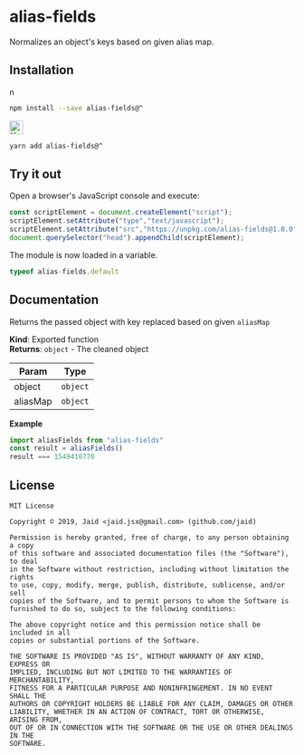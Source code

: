 # alias-fields


Normalizes an object&#x27;s keys based on given alias map.

## Installation
<a href='https://npmjs.com/package/alias-fields'><img alt='npm logo' src='https://raw.githubusercontent.com/npm/logos/master/npm%20logo/npm-logo-red.png' height=16/></a>
```bash
npm install --save alias-fields@^
```
<a href='https://yarnpkg.com/package/alias-fields'><img alt='Yarn logo' src='https://raw.githubusercontent.com/yarnpkg/assets/master/yarn-kitten-full.png' height=24/></a>
```bash
yarn add alias-fields@^
```


## Try it out
Open a browser's JavaScript console and execute:

```javascript
const scriptElement = document.createElement("script");
scriptElement.setAttribute("type","text/javascript");
scriptElement.setAttribute("src","https://unpkg.com/alias-fields@1.0.0");
document.querySelector("head").appendChild(scriptElement);
```

The module is now loaded in a variable.

```javascript
typeof alias-fields.default
```

## Documentation
Returns the passed object with key replaced based on given `aliasMap`

**Kind**: Exported function  
**Returns**: <code>object</code> - The cleaned object  

| Param | Type |
| --- | --- |
| object | <code>object</code> | 
| aliasMap | <code>object</code> | 

**Example**  
```javascript
import aliasFields from "alias-fields"
const result = aliasFields()
result === 1549410770
```


## License
```text
MIT License

Copyright © 2019, Jaid <jaid.jsx@gmail.com> (github.com/jaid)

Permission is hereby granted, free of charge, to any person obtaining a copy
of this software and associated documentation files (the "Software"), to deal
in the Software without restriction, including without limitation the rights
to use, copy, modify, merge, publish, distribute, sublicense, and/or sell
copies of the Software, and to permit persons to whom the Software is
furnished to do so, subject to the following conditions:

The above copyright notice and this permission notice shall be included in all
copies or substantial portions of the Software.

THE SOFTWARE IS PROVIDED "AS IS", WITHOUT WARRANTY OF ANY KIND, EXPRESS OR
IMPLIED, INCLUDING BUT NOT LIMITED TO THE WARRANTIES OF MERCHANTABILITY,
FITNESS FOR A PARTICULAR PURPOSE AND NONINFRINGEMENT. IN NO EVENT SHALL THE
AUTHORS OR COPYRIGHT HOLDERS BE LIABLE FOR ANY CLAIM, DAMAGES OR OTHER
LIABILITY, WHETHER IN AN ACTION OF CONTRACT, TORT OR OTHERWISE, ARISING FROM,
OUT OF OR IN CONNECTION WITH THE SOFTWARE OR THE USE OR OTHER DEALINGS IN THE
SOFTWARE.
```
